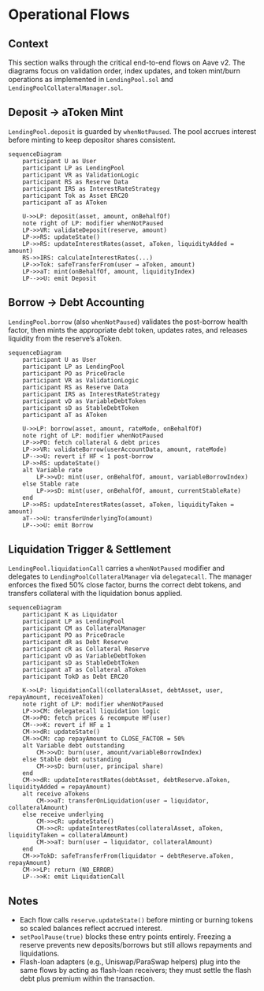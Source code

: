 # Operational Flows

## Context
This section walks through the critical end-to-end flows on Aave v2. The diagrams focus on validation order, index updates, and token mint/burn operations as implemented in `LendingPool.sol` and `LendingPoolCollateralManager.sol`.

## Deposit → aToken Mint
`LendingPool.deposit` is guarded by `whenNotPaused`. The pool accrues interest before minting to keep depositor shares consistent.

```mermaid
sequenceDiagram
    participant U as User
    participant LP as LendingPool
    participant VR as ValidationLogic
    participant RS as Reserve Data
    participant IRS as InterestRateStrategy
    participant Tok as Asset ERC20
    participant aT as AToken

    U->>LP: deposit(asset, amount, onBehalfOf)
    note right of LP: modifier whenNotPaused
    LP->>VR: validateDeposit(reserve, amount)
    LP->>RS: updateState()
    LP->>RS: updateInterestRates(asset, aToken, liquidityAdded = amount)
    RS->>IRS: calculateInterestRates(...)
    LP->>Tok: safeTransferFrom(user → aToken, amount)
    LP->>aT: mint(onBehalfOf, amount, liquidityIndex)
    LP-->>U: emit Deposit
```

## Borrow → Debt Accounting
`LendingPool.borrow` (also `whenNotPaused`) validates the post-borrow health factor, then mints the appropriate debt token, updates rates, and releases liquidity from the reserve’s aToken.

```mermaid
sequenceDiagram
    participant U as User
    participant LP as LendingPool
    participant PO as PriceOracle
    participant VR as ValidationLogic
    participant RS as Reserve Data
    participant IRS as InterestRateStrategy
    participant vD as VariableDebtToken
    participant sD as StableDebtToken
    participant aT as AToken

    U->>LP: borrow(asset, amount, rateMode, onBehalfOf)
    note right of LP: modifier whenNotPaused
    LP->>PO: fetch collateral & debt prices
    LP->>VR: validateBorrow(userAccountData, amount, rateMode)
    LP-->>U: revert if HF < 1 post-borrow
    LP->>RS: updateState()
    alt Variable rate
        LP->>vD: mint(user, onBehalfOf, amount, variableBorrowIndex)
    else Stable rate
        LP->>sD: mint(user, onBehalfOf, amount, currentStableRate)
    end
    LP->>RS: updateInterestRates(asset, aToken, liquidityTaken = amount)
    aT-->>U: transferUnderlyingTo(amount)
    LP-->>U: emit Borrow
```

## Liquidation Trigger & Settlement
`LendingPool.liquidationCall` carries a `whenNotPaused` modifier and delegates to `LendingPoolCollateralManager` via `delegatecall`. The manager enforces the fixed 50% close factor, burns the correct debt tokens, and transfers collateral with the liquidation bonus applied.

```mermaid
sequenceDiagram
    participant K as Liquidator
    participant LP as LendingPool
    participant CM as CollateralManager
    participant PO as PriceOracle
    participant dR as Debt Reserve
    participant cR as Collateral Reserve
    participant vD as VariableDebtToken
    participant sD as StableDebtToken
    participant aT as Collateral aToken
    participant TokD as Debt ERC20

    K->>LP: liquidationCall(collateralAsset, debtAsset, user, repayAmount, receiveAToken)
    note right of LP: modifier whenNotPaused
    LP->>CM: delegatecall liquidation logic
    CM->>PO: fetch prices & recompute HF(user)
    CM-->>K: revert if HF ≥ 1
    CM->>dR: updateState()
    CM->>CM: cap repayAmount to CLOSE_FACTOR = 50%
    alt Variable debt outstanding
        CM->>vD: burn(user, amount/variableBorrowIndex)
    else Stable debt outstanding
        CM->>sD: burn(user, principal share)
    end
    CM->>dR: updateInterestRates(debtAsset, debtReserve.aToken, liquidityAdded = repayAmount)
    alt receive aTokens
        CM->>aT: transferOnLiquidation(user → liquidator, collateralAmount)
    else receive underlying
        CM->>cR: updateState()
        CM->>cR: updateInterestRates(collateralAsset, aToken, liquidityTaken = collateralAmount)
        CM->>aT: burn(user → liquidator, collateralAmount)
    end
    CM->>TokD: safeTransferFrom(liquidator → debtReserve.aToken, repayAmount)
    CM->>LP: return (NO_ERROR)
    LP-->>K: emit LiquidationCall
```

## Notes
- Each flow calls `reserve.updateState()` before minting or burning tokens so scaled balances reflect accrued interest.
- `setPoolPause(true)` blocks these entry points entirely. Freezing a reserve prevents new deposits/borrows but still allows repayments and liquidations.
- Flash-loan adapters (e.g., Uniswap/ParaSwap helpers) plug into the same flows by acting as flash-loan receivers; they must settle the flash debt plus premium within the transaction.
